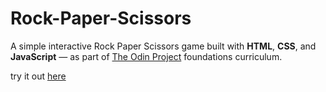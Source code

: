 # Rock-Paper-Scissors

A simple interactive Rock Paper Scissors game built with **HTML**, **CSS**, and **JavaScript** — as part of [The Odin Project](https://www.theodinproject.com/) foundations curriculum.

try it out [here](https://yamen-m.github.io/Rock-Paper-Scissors/)
